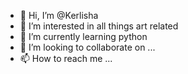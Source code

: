 - 👋 Hi, I’m @Kerlisha
- 👀 I’m interested in all things art related
- 🌱 I’m currently learning python
- 💞️ I’m looking to collaborate on ...
- 📫 How to reach me ...

<!---
Kerlisha/Kerlisha is a ✨ special ✨ repository because its `README.md` (this file) appears on your GitHub profile.
You can click the Preview link to take a look at your changes.
--->
